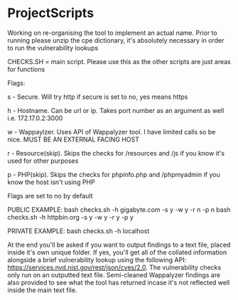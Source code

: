 # ProjectScripts

Working on re-organising the tool to implement an actual name. Prior to running please unzip the cpe dictionary, it's absolutely necessary in order to run the vulnerability lookups

CHECKS.SH = main script. Please use this as the other scripts are just areas for functions

Flags:

s - Secure. Will try http if secure is set to no, yes means https


h - Hostname. Can be url or ip. Takes port number as an argument as well i.e. 172.17.0.2:3000


w - Wappaylzer. Uses API of Wappalyzer tool. I have limited calls so be nice. MUST BE AN EXTERNAL FACING HOST


r - Resource(skip). Skips the checks for /resources and /js if you know it's used for other purposes


p - PHP(skip). Skips the checks for phpinfo.php and /phpmyadmin if you know the host isn't using PHP


Flags are set to no by default


PUBLIC EXAMPLE:
bash checks.sh -h gigabyte.com -s y -w y -r n -p n
bash checks.sh -h httpbin.org -s y -w y -r y -p y


PRIVATE EXAMPLE:
bash checks.sh -h localhost


At the end you'll be asked if you want to output findings to a text file, placed inside it's own unique folder. If yes, you'll get all of the collated information alongside a brief vulnerability lookup using the following API: https://services.nvd.nist.gov/rest/json/cves/2.0. The vulnerability checks only run on an outputted text file. Semi-cleaned Wappalyzer findings are also provided to see what the tool has returned incase it's not reflected well inside the main text file.
